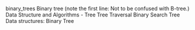 binary_trees
Binary tree (note the first line: Not to be confused with B-tree.)
Data Structure and Algorithms - Tree
Tree Traversal
Binary Search Tree
Data structures: Binary Tree
